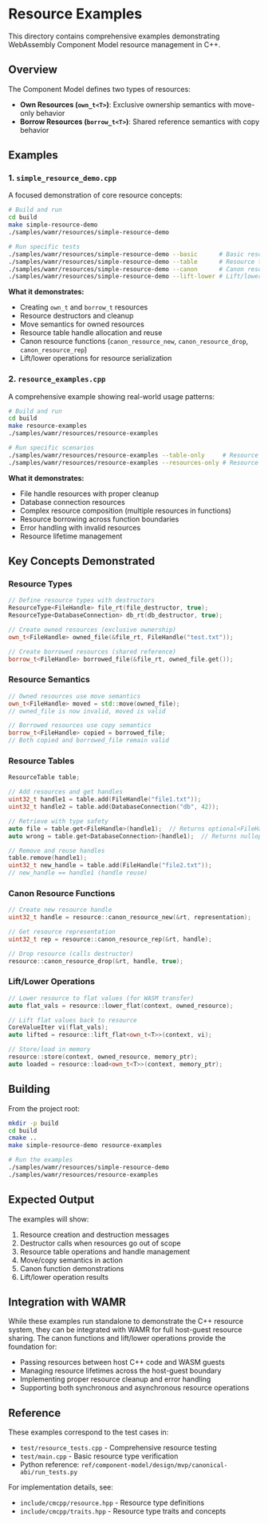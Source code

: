 # Resource Examples

This directory contains comprehensive examples demonstrating WebAssembly Component Model resource management in C++.

## Overview

The Component Model defines two types of resources:
- **Own Resources (`own_t<T>`)**: Exclusive ownership semantics with move-only behavior
- **Borrow Resources (`borrow_t<T>`)**: Shared reference semantics with copy behavior

## Examples

### 1. `simple_resource_demo.cpp`

A focused demonstration of core resource concepts:

```bash
# Build and run
cd build
make simple-resource-demo
./samples/wamr/resources/simple-resource-demo

# Run specific tests
./samples/wamr/resources/simple-resource-demo --basic      # Basic resource operations
./samples/wamr/resources/simple-resource-demo --table      # Resource table management
./samples/wamr/resources/simple-resource-demo --canon      # Canon resource functions
./samples/wamr/resources/simple-resource-demo --lift-lower # Lift/lower operations
```

**What it demonstrates:**
- Creating `own_t` and `borrow_t` resources
- Resource destructors and cleanup
- Move semantics for owned resources
- Resource table handle allocation and reuse
- Canon resource functions (`canon_resource_new`, `canon_resource_drop`, `canon_resource_rep`)
- Lift/lower operations for resource serialization

### 2. `resource_examples.cpp`

A comprehensive example showing real-world usage patterns:

```bash
# Build and run
cd build
make resource-examples
./samples/wamr/resources/resource-examples

# Run specific scenarios
./samples/wamr/resources/resource-examples --table-only     # Resource table only
./samples/wamr/resources/resource-examples --resources-only # Resource operations only
```

**What it demonstrates:**
- File handle resources with proper cleanup
- Database connection resources
- Complex resource composition (multiple resources in functions)
- Resource borrowing across function boundaries
- Error handling with invalid resources
- Resource lifetime management

## Key Concepts Demonstrated

### Resource Types

```cpp
// Define resource types with destructors
ResourceType<FileHandle> file_rt(file_destructor, true);
ResourceType<DatabaseConnection> db_rt(db_destructor, true);

// Create owned resources (exclusive ownership)
own_t<FileHandle> owned_file(&file_rt, FileHandle("test.txt"));

// Create borrowed resources (shared reference)
borrow_t<FileHandle> borrowed_file(&file_rt, owned_file.get());
```

### Resource Semantics

```cpp
// Owned resources use move semantics
own_t<FileHandle> moved = std::move(owned_file);
// owned_file is now invalid, moved is valid

// Borrowed resources use copy semantics
borrow_t<FileHandle> copied = borrowed_file;
// Both copied and borrowed_file remain valid
```

### Resource Tables

```cpp
ResourceTable table;

// Add resources and get handles
uint32_t handle1 = table.add(FileHandle("file1.txt"));
uint32_t handle2 = table.add(DatabaseConnection("db", 42));

// Retrieve with type safety
auto file = table.get<FileHandle>(handle1);  // Returns optional<FileHandle>
auto wrong = table.get<DatabaseConnection>(handle1);  // Returns nullopt

// Remove and reuse handles
table.remove(handle1);
uint32_t new_handle = table.add(FileHandle("file2.txt"));
// new_handle == handle1 (handle reuse)
```

### Canon Resource Functions

```cpp
// Create new resource handle
uint32_t handle = resource::canon_resource_new(&rt, representation);

// Get resource representation
uint32_t rep = resource::canon_resource_rep(&rt, handle);

// Drop resource (calls destructor)
resource::canon_resource_drop(&rt, handle, true);
```

### Lift/Lower Operations

```cpp
// Lower resource to flat values (for WASM transfer)
auto flat_vals = resource::lower_flat(context, owned_resource);

// Lift flat values back to resource
CoreValueIter vi(flat_vals);
auto lifted = resource::lift_flat<own_t<T>>(context, vi);

// Store/load in memory
resource::store(context, owned_resource, memory_ptr);
auto loaded = resource::load<own_t<T>>(context, memory_ptr);
```

## Building

From the project root:

```bash
mkdir -p build
cd build
cmake ..
make simple-resource-demo resource-examples

# Run the examples
./samples/wamr/resources/simple-resource-demo
./samples/wamr/resources/resource-examples
```

## Expected Output

The examples will show:
1. Resource creation and destruction messages
2. Destructor calls when resources go out of scope
3. Resource table operations and handle management
4. Move/copy semantics in action
5. Canon function demonstrations
6. Lift/lower operation results

## Integration with WAMR

While these examples run standalone to demonstrate the C++ resource system, they can be integrated with WAMR for full host-guest resource sharing. The canon functions and lift/lower operations provide the foundation for:

- Passing resources between host C++ code and WASM guests
- Managing resource lifetimes across the host-guest boundary
- Implementing proper resource cleanup and error handling
- Supporting both synchronous and asynchronous resource operations

## Reference

These examples correspond to the test cases in:
- `test/resource_tests.cpp` - Comprehensive resource testing
- `test/main.cpp` - Basic resource type verification
- Python reference: `ref/component-model/design/mvp/canonical-abi/run_tests.py`

For implementation details, see:
- `include/cmcpp/resource.hpp` - Resource type definitions
- `include/cmcpp/traits.hpp` - Resource type traits and concepts
